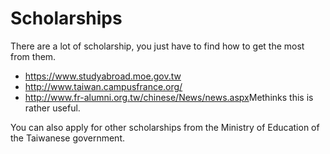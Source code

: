 # Scholarships

There are a lot of scholarship, you just have to find how to get the most from them.

* https://www.studyabroad.moe.gov.tw
* http://www.taiwan.campusfrance.org/
* http://www.fr-alumni.org.tw/chinese/News/news.aspx​ Methinks this is rather useful.

You can also apply for other scholarships from the Ministry of Education of the Taiwanese government.
